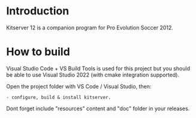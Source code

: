 # Introduction

Kitserver 12 is a companion program for Pro Evolution Soccer 2012.

# How to build

Visual Studio Code + VS Build Tools is used for this project but you
should be able to use Visual Studio 2022 (with cmake integration supported).

Open the project folder with VS Code / Visual Studio, then:
    
    - configure, build & install kitserver.

Dont forget include "resources" content and "doc" folder in your releases.

